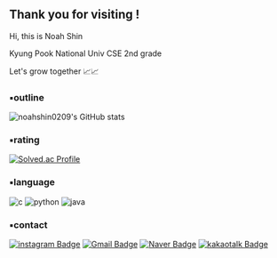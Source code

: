 ## Thank you for visiting !
Hi, this is Noah Shin

Kyung Pook National Univ CSE 2nd grade

Let's grow together 📈📈
### ▪️outline
![noahshin0209's GitHub stats](https://github-readme-stats.vercel.app/api?username=noahshin0209&show_icons=true&theme=onedark) 
### ▪️rating
[![Solved.ac Profile](http://mazassumnida.wtf/api/v2/generate_badge?boj=bible0043)](https://solved.ac/bible0043/)
### ▪️language
![c](https://img.shields.io/badge/c-A8B9CC.svg?&style=for-the-badge&logo=c&logoColor=white)
![python](https://img.shields.io/badge/python-3776AB.svg?&style=for-the-badge&logo=python&logoColor=white)
![java](https://img.shields.io/badge/java-007396.svg?&style=for-the-badge&logo=java&logoColor=white)
### ▪️contact
[![instagram Badge](https://img.shields.io/badge/instagram-e4405f?style=flat-square&logo=instagram&logoColor=white&link=mailto:@noahstagrammmm)](mailto:@noahstagrammmm)
[![Gmail Badge](https://img.shields.io/badge/Gmail-d14836?style=flat-square&logo=Gmail&logoColor=white&link=mailto:bible0043@gmail.com)](mailto:bible0043@gmail.com)
[![Naver Badge](https://img.shields.io/badge/Naver-03C75A?style=flat-square&logo=Naver&logoColor=white&link=mailto:bible0043@naver.com)](mailto:bible0043@naver.com)
[![kakaotalk Badge](https://img.shields.io/badge/kakaotalk-FFCD00?style=flat-square&logo=kakaotalk&logoColor=white&link=mailto:@shin9370)](mailto:@shin9370)





